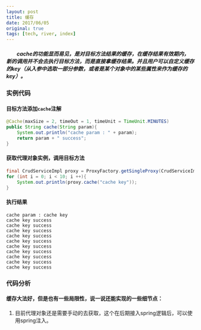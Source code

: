```yaml
---
layout: post
title: 缓存
date: 2017/06/05
original: true
tags: [tech, river, index]
---
```


##### 　　cache的功能显而易见，是对目标方法结果的缓存，在缓存结果有效期内，新的调用并不会去执行目标方法，而是直接拿缓存结果。并且用户可以自定义缓存的key（从入参中选取一部分参数，或者是某个对象中的某些属性来作为缓存的key）。
<!--more-->

### 实例代码
#### 目标方法添加`cache`注解
```java
@Cache(maxSize = 2, timeOut = 1, timeUnit = TimeUnit.MINUTES)
public String cache(String param){
    System.out.println("cache param : " + param);
    return param + " success";
}
```
#### 获取代理对象实例，调用目标方法
```java
final CrudServiceImpl proxy = ProxyFactory.getSingleProxy(CrudServiceImpl.class);
for (int i = 0; i < 10; i ++){
    System.out.println(proxy.cache("cache key"));
}
```
#### 执行结果
```none
cache param : cache key
cache key success
cache key success
cache key success
cache key success
cache key success
cache key success
cache key success
cache key success
cache key success
cache key success
```

### 代码分析

#### 缓存大法好，但是也有一些局限性，说一说还能实现的一些细节点：
1. 目前代理对象还是需要手动的去获取，这个在后期接入spring逻辑后，可以使用spring注入。